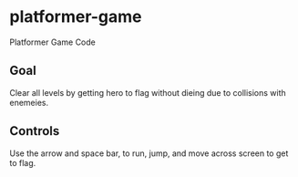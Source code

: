 # platformer-game
Platformer Game Code

## Goal

Clear all levels by getting hero to flag without dieing due to collisions with enemeies.

## Controls

Use the arrow and space bar, to run, jump, and move across screen to get to flag.
